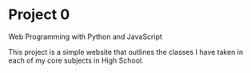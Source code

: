 # Project 0

Web Programming with Python and JavaScript

This project is a simple website that outlines the classes I have taken in each of my core subjects in High School.
